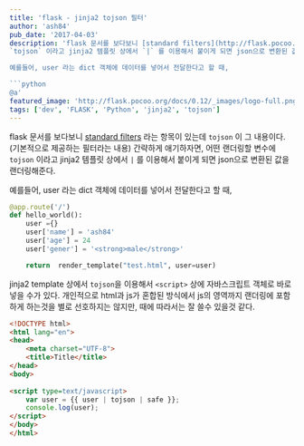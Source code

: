 ```yaml
---
title: 'flask - jinja2 tojson 필터'
author: 'ash84'
pub_date: '2017-04-03'
description: 'flask 문서를 보다보니 [standard filters](http://flask.pocoo.org/docs/0.12/templating/#standard-filters) 라는 항목이 있는데 `tojson` 이 그 내용이다.(기본적으로 제공하는 필터라는 내용) 간략하게 애기하자면, 어떤 랜더링할 변수에
`tojson` 이라고 jinja2 템플릿 상에서 `|` 를 이용해서 붙이게 되면 json으로 변환된 값을 랜더링해준다. 

예를들어, user 라는 dict 객체에 데이터를 넣어서 전달한다고 할 때, 

```python 
@a'
featured_image: 'http://flask.pocoo.org/docs/0.12/_images/logo-full.png'
tags: ['dev', 'FLASK', 'Python', 'jinja2', 'tojson']
---
```



flask 문서를 보다보니 [standard filters](http://flask.pocoo.org/docs/0.12/templating/#standard-filters) 라는 항목이 있는데 `tojson` 이 그 내용이다.(기본적으로 제공하는 필터라는 내용) 간략하게 애기하자면, 어떤 랜더링할 변수에
`tojson` 이라고 jinja2 템플릿 상에서 `|` 를 이용해서 붙이게 되면 json으로 변환된 값을 랜더링해준다. 

예를들어, user 라는 dict 객체에 데이터를 넣어서 전달한다고 할 때, 

```python 
@app.route('/')
def hello_world():
    user ={}
    user['name'] = 'ash84'
    user['age'] = 24
    user['gener'] = '<strong>male</strong>'

    return  render_template("test.html", user=user)
```

jinja2 template 상에서 `tojson`을 이용해서 `<script>` 상에 자바스크립트 객체로 바로 넣을 수가 있다. 개인적으로 html과 js가 혼합된 방식에서 js의 영역까지 랜더링에 포함하게 하는것을 별로 선호하지는 않지만, 때에 따라서는 잘 쓸수 있을것 같다. 

```html
<!DOCTYPE html>
<html lang="en">
<head>
    <meta charset="UTF-8">
    <title>Title</title>
</head>
<body>
 
<script type=text/javascript>
    var user = {{ user | tojson | safe }};
    console.log(user);
</script>
</body>
</html>
```
 
